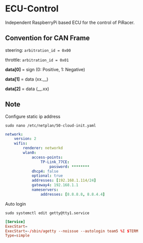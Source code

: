 # ECU-Control

Independent RaspberryPi based ECU for the control of PiRacer.

## Convention for CAN Frame

steering: `arbitration_id = 0x00`

throttle: `arbitration_id = 0x01`

**data[0]** = sign (0: Positive, 1: Negative)

**data[1]** = data (xx.__)

**data[2]** = data (__.xx)

## Note

Configure static ip address

```shell
sudo nano /etc/netplan/50-cloud-init.yaml
```

```yaml
network:
    version: 2
    wifis:
        renderer: networkd
        wlan0:
            access-points:
                TP-Link_77CE:
                    password: ********
            dhcp4: false
            optional: true
            addresses: [192.168.1.114/24]
            gateway4: 192.168.1.1
            nameservers:
                addresses: [8.8.8.8, 8.8.4.4]
```

Auto login

```shell
sudo systemctl edit getty@tty1.service
```

```conf
[Service]
ExecStart=
ExecStart=-/sbin/agetty --noissue --autologin team5 %I $TERM
Type=simple
```
